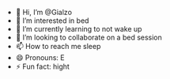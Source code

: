 - 👋 Hi, I’m @Gialzo
- 👀 I’m interested in bed
- 🌱 I’m currently learning to not wake up
- 💞️ I’m looking to collaborate on a bed session
- 📫 How to reach me sleep
- 😄 Pronouns: E
- ⚡ Fun fact: hight

<!---
Gialzo/Gialzo is a ✨ special ✨ repository because its `README.md` (this file) appears on your GitHub profile.
You can click the Preview link to take a look at your changes.
--->
